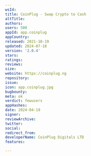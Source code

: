 ```yaml
---
wsId: 
title: CoinPlug - Swap Crypto to Cash
altTitle: 
authors: 
users: 500
appId: app.coinplug
appCountry: 
released: 2021-10-19
updated: 2024-07-18
version: '2.0.4'
stars: 
ratings: 
reviews: 
size: 
website: https://coinplug.ng
repository: 
issue: 
icon: app.coinplug.jpg
bugbounty: 
meta: ok
verdict: fewusers
appHashes: 
date: 2024-04-19
signer: 
reviewArchive: 
twitter: 
social: 
redirect_from: 
developerName: CoinPlug Digitals LTD
features: 

---
```


